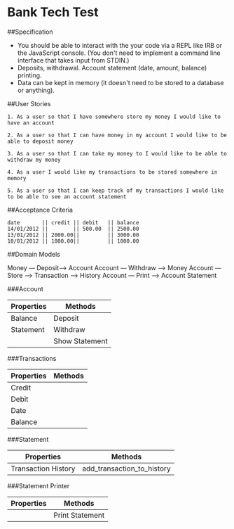 # Bank Tech Test

##Specification
* You should be able to interact with the your code via a REPL like IRB or the JavaScript console. (You don't need to implement a command line interface that takes input from STDIN.)
* Deposits, withdrawal.
Account statement (date, amount, balance) printing.
* Data can be kept in memory (it doesn't need to be stored to a database or anything).

##User Stories
```
1. As a user so that I have somewhere store my money I would like to have an account

2. As a user so that I can have money in my account I would like to be able to deposit money

3. As a user so that I can take my money to I would like to be able to withdraw my money

4. As a user I would like my transactions to be stored somewhere in memory

5. As a user so that I can keep track of my transactions I would like to be able to see an account statement
```

##Acceptance Criteria
```
date       || credit || debit   || balance
14/01/2012 ||        || 500.00  || 2500.00
13/01/2012 || 2000.00||         || 3000.00
10/01/2012 || 1000.00||         || 1000.00
```

##Domain Models

Money — Deposit—> Account
Account — Withdraw —> Money
Account — Store —> Transaction ——> History
Account — Print —> Account Statement

###Account

|Properties|Methods|
|----------|-----|
|Balance| Deposit|
|Statement|Withdraw|
||Show Statement|

###Transactions

|Properties|Methods|
|----------|-------|
|Credit ||
|Debit||
|Date||
|Balance||

###Statement

|Properties|Methods|
|----------|-------|
|Transaction History|add_transaction_to_history|


###Statement Printer

|Properties|Methods|
|----------|-------|
||Print Statement|
